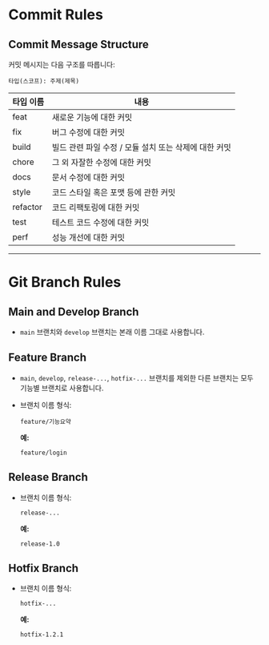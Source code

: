 # Commit Rules

## Commit Message Structure

커밋 메시지는 다음 구조를 따릅니다:

```
타입(스코프): 주제(제목)
```

| 타입 이름  | 내용                                |
|------------|------------------------------------|
| feat       | 새로운 기능에 대한 커밋              |
| fix        | 버그 수정에 대한 커밋               |
| build      | 빌드 관련 파일 수정 / 모듈 설치 또는 삭제에 대한 커밋 |
| chore      | 그 외 자잘한 수정에 대한 커밋       |
| docs       | 문서 수정에 대한 커밋               |
| style      | 코드 스타일 혹은 포맷 등에 관한 커밋 |
| refactor   | 코드 리팩토링에 대한 커밋           |
| test       | 테스트 코드 수정에 대한 커밋        |
| perf       | 성능 개선에 대한 커밋               |

---

# Git Branch Rules

## Main and Develop Branch
- `main` 브랜치와 `develop` 브랜치는 본래 이름 그대로 사용합니다.

## Feature Branch
- `main`, `develop`, `release-...`, `hotfix-...` 브랜치를 제외한 다른 브랜치는 모두 기능별 브랜치로 사용합니다.
- 브랜치 이름 형식:
  ```
  feature/기능요약
  ```
  
  **예:**
  ```
  feature/login
  ```

## Release Branch
- 브랜치 이름 형식:
  ```
  release-...
  ```

  **예:**
  ```
  release-1.0
  ```

## Hotfix Branch
- 브랜치 이름 형식:
  ```
  hotfix-...
  ```

  **예:**
  ```
  hotfix-1.2.1
  ```

